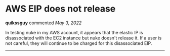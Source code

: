 # AWS EIP does not release

**quikssguy** commented *May 3, 2022*

In testing nuke in my AWS account, it appears that the elastic IP is disassociated with the EC2 instance but nuke doesn't release it. If a user is not careful, they will continue to be charged for this disassociated EIP. 
<br />
***


